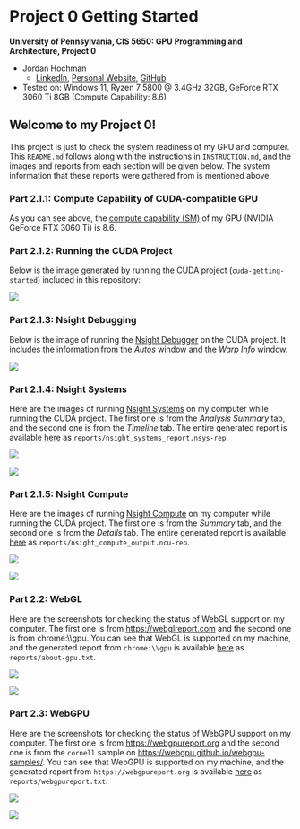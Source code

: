 Project 0 Getting Started
=========================

**University of Pennsylvania, CIS 5650: GPU Programming and Architecture, Project 0**

* Jordan Hochman
  * [LinkedIn](https://www.linkedin.com/in/jhochman24), [Personal Website](https://jordanh.xyz), [GitHub](https://github.com/JHawk0224)
* Tested on: Windows 11, Ryzen 7 5800 @ 3.4GHz 32GB, GeForce RTX 3060 Ti 8GB (Compute Capability: 8.6)

## Welcome to my Project 0!

This project is just to check the system readiness of my GPU and computer. This `README.md` follows along with the instructions in `INSTRUCTION.md`, and the images and reports from each section will be given below. The system information that these reports were gathered from is mentioned above.

### Part 2.1.1: Compute Capability of CUDA-compatible GPU

As you can see above, the [compute capability (SM)](https://developer.nvidia.com/cuda-gpus) of my GPU (NVIDIA GeForce RTX 3060 Ti) is 8.6.

### Part 2.1.2: Running the CUDA Project

Below is the image generated by running the CUDA project (`cuda-getting-started`) included in this repository:

![](images/getting_started_image.png)

### Part 2.1.3: Nsight Debugging

Below is the image of running the [Nsight Debugger](https://docs.nvidia.com/nsight-visual-studio-edition/index.html) on the CUDA project. It includes the information from the *Autos* window and the *Warp Info* window.

![](images/debugging_image.png)

### Part 2.1.4: Nsight Systems

Here are the images of running [Nsight Systems](https://docs.nvidia.com/nsight-systems/UserGuide/index.html) on my computer while running the CUDA project. The first one is from the *Analysis Summary* tab, and the second one is from the *Timeline* tab. The entire generated report is available [here](reports/nsight_systems_report.nsys-rep) as `reports/nsight_systems_report.nsys-rep`.

![](images/nsight_systems_summary_image.png)

![](images/nsight_systems_timeline_image.png)

### Part 2.1.5: Nsight Compute

Here are the images of running [Nsight Compute](https://docs.nvidia.com/nsight-compute/) on my computer while running the CUDA project. The first one is from the *Summary* tab, and the second one is from the *Details* tab. The entire generated report is available [here](reports/nsight_compute_output.ncu-rep) as `reports/nsight_compute_output.ncu-rep`.

![](images/nsight_compute_summary_image.png)

![](images/nsight_compute_details_image.png)

### Part 2.2: WebGL

Here are the screenshots for checking the status of WebGL support on my computer. The first one is from https://webglreport.com and the second one is from chrome:\\\\gpu. You can see that WebGL is supported on my machine, and the generated report from `chrome:\\gpu` is available [here](reports/about-gpu.txt) as `reports/about-gpu.txt`.

![](images/chrome_webglreport_image.png)

![](images/chrome_gpu_image.png)

### Part 2.3: WebGPU

Here are the screenshots for checking the status of WebGPU support on my computer. The first one is from https://webgpureport.org and the second one is from the `cornell` sample on https://webgpu.github.io/webgpu-samples/. You can see that WebGPU is supported on my machine, and the generated report from `https://webgpureport.org` is available [here](reports/webgpureport.txt) as `reports/webgpureport.txt`.

![](images/webgpu_report_image.png)

![](images/webgpu_sample_image.png)

